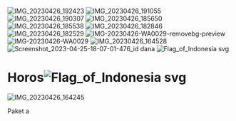 ![IMG_20230426_192423](https://user-images.githubusercontent.com/130748953/234573801-f521326a-3a0f-43ed-878b-494f6c2eff62.jpg)
![IMG_20230426_191055](https://user-images.githubusercontent.com/130748953/234570697-0fef4911-be6b-4faa-860d-4379096aaeb5.jpg)
![IMG_20230426_190307](https://user-images.githubusercontent.com/130748953/234569089-4f7fb5fd-dc6e-4d62-8252-52d0ae6eed11.jpg)
![IMG_20230426_185650](https://user-images.githubusercontent.com/130748953/234567800-94d8fb77-3389-4283-ae94-2501d8853cd1.jpg)
![IMG_20230426_185538](https://user-images.githubusercontent.com/130748953/234567571-805d34db-b114-488d-9b87-d57f1ca18b27.jpg)
![IMG_20230426_182846](https://user-images.githubusercontent.com/130748953/234561758-44c88f1a-d53e-453d-a969-534497741f4d.jpg)
![IMG_20230426_182529](https://user-images.githubusercontent.com/130748953/234561165-42346f6b-d87d-445e-a38e-75a71bdf9683.jpg)
![IMG-20230426-WA0029-removebg-preview](https://user-images.githubusercontent.com/130748953/234559933-764c4b1e-9cb8-4b7f-afa6-79d113c200b0.png)
![IMG-20230426-WA0029](https://user-images.githubusercontent.com/130748953/234559326-6d9f824d-fc7a-4cc7-836d-39bc33f534e2.jpg)
![IMG_20230426_164528](https://user-images.githubusercontent.com/130748953/234541536-d015b7fc-f34c-4fed-b9fa-d2ec8f2638a2.png)
![Screenshot_2023-04-25-18-07-01-476_id dana](https://user-images.githubusercontent.com/130748953/234484117-2c9a0102-c219-402e-8145-d503fcb33c48.jpg)
![Flag_of_Indonesia svg](https://user-images.githubusercontent.com/130748953/234484200-d80dbc99-f78e-48b0-b214-98e072754f82.png)
# Horos![Flag_of_Indonesia svg](https://user-images.githubusercontent.com/130748953/234536306-025395a2-bb57-4ab1-abd9-29e0d7037c61.png)
![IMG_20230426_164245](https://user-images.githubusercontent.com/130748953/234537208-2dd74ea4-3c64-4838-ac6c-ed1b8a676d17.png)

Paket
a
